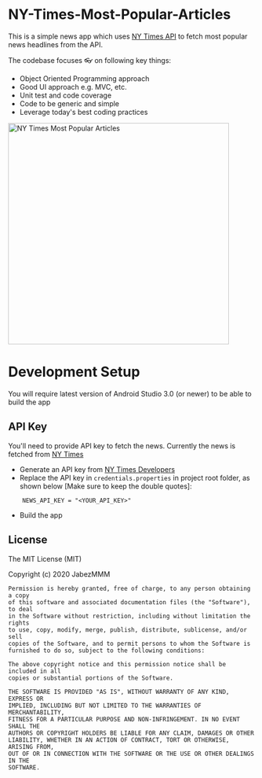 # NY-Times-Most-Popular-Articles
This is a simple news app️ which uses [NY Times API](https://api.nytimes.com) to fetch most popular news headlines from the API.

The codebase focuses 👓 on following key things:
- Object Oriented Programming approach
- Good UI approach e.g. MVC, etc.
- Unit test and code coverage
- Code to be generic and simple
- Leverage today's best coding practices

<img alt="NY Times Most Popular Articles" height="450px" src="https://raw.githubusercontent.com/AkshayChordiya/News/master/art/screen.png" />

# Development Setup
You will require latest version of Android Studio 3.0 (or newer) to be able to build the app

## API Key
You'll need to provide API key to fetch the news. Currently the news is fetched from [NY Times](https://api.nytimes.com)

- Generate an API key from [NY Times Developers](https://developer.nytimes.com/get-started)
- Replace the API key in `credentials.properties` in project root folder, as shown below [Make sure to keep the double quotes]:
```
    NEWS_API_KEY = "<YOUR_API_KEY>"
```
- Build the app

## License
The MIT License (MIT)

Copyright (c) 2020 JabezMMM

    Permission is hereby granted, free of charge, to any person obtaining a copy
    of this software and associated documentation files (the "Software"), to deal
    in the Software without restriction, including without limitation the rights
    to use, copy, modify, merge, publish, distribute, sublicense, and/or sell
    copies of the Software, and to permit persons to whom the Software is
    furnished to do so, subject to the following conditions:

    The above copyright notice and this permission notice shall be included in all
    copies or substantial portions of the Software.

    THE SOFTWARE IS PROVIDED "AS IS", WITHOUT WARRANTY OF ANY KIND, EXPRESS OR
    IMPLIED, INCLUDING BUT NOT LIMITED TO THE WARRANTIES OF MERCHANTABILITY,
    FITNESS FOR A PARTICULAR PURPOSE AND NON-INFRINGEMENT. IN NO EVENT SHALL THE
    AUTHORS OR COPYRIGHT HOLDERS BE LIABLE FOR ANY CLAIM, DAMAGES OR OTHER
    LIABILITY, WHETHER IN AN ACTION OF CONTRACT, TORT OR OTHERWISE, ARISING FROM,
    OUT OF OR IN CONNECTION WITH THE SOFTWARE OR THE USE OR OTHER DEALINGS IN THE
    SOFTWARE.